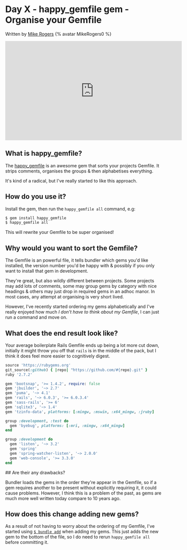 # Day X - happy_gemfile gem - Organise your Gemfile

Written by [Mike Rogers](https://twitter.com/MikeRogers0) {% avatar MikeRogers0 %}

<iframe width="560" height="315" src="https://www.youtube.com/embed/oQ-gYHOAf00" frameborder="0" allow="accelerometer; autoplay; clipboard-write; encrypted-media; gyroscope; picture-in-picture" allowfullscreen></iframe>

## What is happy_gemfile?

The [happy_gemfile](https://rubygems.org/gems/happy_gemfile) is an awesome gem that sorts your projects Gemfile. It strips comments, organises the groups & then alphabetises everything.

It's kind of a radical, but I've really started to like this approach.

## How do you use it?

Install the gem, then run the `happy_gemfile all` command, e.g:

```bash
$ gem install happy_gemfile
$ happy_gemfile all
```

This will rewrite your Gemfile to be super organised!

## Why would you want to sort the Gemfile?

The Gemfile is an powerful file, it tells bundler which gems you'd like installed, the version number you'd be happy with & possibly if you only want to install that gem in development.

They're great, but also wildly different between projects. Some projects may add lots of comments, some may group gems by category with nice headings & others may just drop in required gems in an adhoc manor. In most cases, any attempt at organising is very short lived.

However, I've recently started ordering my gems alphabetically and I've really enjoyed how much _I don't have to think about my Gemfile_, I can just run a command and move on.

## What does the end result look like?

Your average boilerplate Rails Gemfile ends up being a lot more cut down, initially it might throw you off that `rails` is in the middle of the pack, but I think it does feel more easier to cognitively digest.

```ruby
source 'https://rubygems.org'
git_source(:github) { |repo| "https://github.com/#{repo}.git" }
ruby '2.7.2'

gem 'bootsnap', '>= 1.4.2', require: false
gem 'jbuilder', '~> 2.7'
gem 'puma', '~> 4.1'
gem 'rails', '~> 6.0.3', '>= 6.0.3.4'
gem 'sass-rails', '>= 6'
gem 'sqlite3', '~> 1.4'
gem 'tzinfo-data', platforms: [:mingw, :mswin, :x64_mingw, :jruby]

group :development, :test do
  gem 'byebug', platforms: [:mri, :mingw, :x64_mingw]
end

group :development do
  gem 'listen', '~> 3.2'
  gem 'spring'
  gem 'spring-watcher-listen', '~> 2.0.0'
  gem 'web-console', '>= 3.3.0'
end
```

## Are their any drawbacks?

Bundler loads the gems in the order they're appear in the Gemfile, so if a gem requires another to be present without explicitly requiring it, it could cause problems. However, I think this is a problem of the past, as gems are much more well written today compare to 10 years ago.

## How does this change adding new gems?

As a result of not having to worry about the ordering of my Gemfile, I've started using [`$ bundle add`](https://bundler.io/man/bundle-add.1.html) when adding my gems. This just adds the new gem to the bottom of the file, so I do need to rerun `happy_gemfile all` before committing it.
